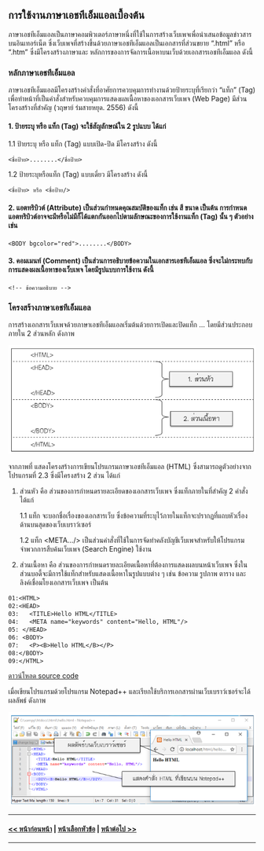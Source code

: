 ## การใช้งานภาษาเอชทีเอ็มแอลเบื้องต้น
ภาษาเอชทีเอ็มแอลเป็นภาษาคอมพิวเตอร์ภาษาหนึ่งที่ใช้ในการสร้างเว็บเพจเพื่อนำเสนอข้อมูลข่าวสารบนอินเทอร์เน็ต ซึ่งเว็บเพจที่สร้างขึ้นด้วยภาษาเอชทีเอ็มแอลเป็นเอกสารที่ส่วนขยาย “.html” หรือ “.htm” ซึ่งมีโครงสร้างภาษาและ หลักการของการจัดการเนื้อหาบนเว็บด้วยเอกสารเอชทีเอ็มแอล ดังนี้

### หลักภาษาเอชทีเอ็มแอล
ภาษาเอชทีเอ็มแอลมีโครงสร้างคำสั่งที่อาศัยการควบคุมการทำงานด้วยป้ายระบุที่เรียกว่า “แท็ก” (Tag) เพื่อทำหน้าที่เป็นคำสั่งสำหรับควบคุมการแสดงผลเนื้อหาของเอกสารเว็บเพจ (Web Page) มีส่วนโครงสร้างที่สำคัญ (วฤษาย์ ร่มสายหยุด. 2556) ดังนี้
#### 1. ป้ายระบุ หรือ แท็ก (Tag) จะใช้สัญลักษณ์ใน 2 รูปแบบ ได้แก่

1.1 ป้ายระบุ หรือ แท็ก (Tag) แบบเปิด-ปิด มีโครงสร้าง ดังนี้

```
<ชื่อป้าย>........</ชื่อป้าย>
```

1.2 ป้ายระบุหรือแท็ก (Tag) แบบเดี่ยว มีโครงสร้าง ดังนี้

```
<ชื่อป้าย> หรือ <ชื่อป้าย/>
```

#### 2. แอตทริบิวต์ (Attribute) เป็นส่วนกำหนดคุณสมบัติของแท็ก เช่น สี ขนาด เป็นต้น การกำหนดแอตทริบิวต์อาจจะมีหรือไม่มีก็ได้แตกกันออกไปตามลักษณะของการใช้งานแท็ก (Tag) นั้น ๆ ตัวอย่างเช่น

```
<BODY bgcolor="red">........</BODY>                             
```

#### 3. คอมเมนท์ (Comment) เป็นส่วนการอธิบายข้อความในเอกสารเอชทีเอ็มแอล ซึ่งจะไม่กระทบกับการแสดงผลเนื้อหาของเว็บเพจ โดยมีรูปแบบการใช้งาน ดังนี้

```
<!-- ข้อความอธิบาย -->
```

### โครงสร้างภาษาเอชทีเอ็มแอล
การสร้างเอกสารเว็บเพจด้วยภาษาเอชทีเอ็มแอลเริ่มต้นด้วยการเปิดและปิดแท็ก <HTML>...</HTML> โดยมีส่วนประกอบภายใน 2 ส่วนหลัก ดังภาพ

<img src=img/0201.png>

จากภาพที่ แสดงโครงสร้างการเขียนโปรแกรมภาษาเอชทีเอ็มแอล (HTML) ซึ่งสามารถดูตัวอย่างจากโปรแกรมที่ 2.3 ซึ่งมีโครงสร้าง 2 ส่วน ได้แก่
1. ส่วนหัว คือ ส่วนของการกำหนดรายละเอียดของเอกสารเว็บเพจ ซึ่งแท็กภายในที่สำคัญ 2 คำสั่ง ได้แก่

	1.1 แท็ก <TITLE>…</TITLE> จะบอกชื่อเรื่องของเอกสารเว็บ ซึ่งข้อความที่ระบุไว้ภายในแท็กจะปรากฏที่แถบหัวเรื่องด้านบนสุดของเว็บเบราว์เซอร์
    
	1.2  แท็ก <META…/> เป็นส่วนคำสั่งที่ใช้ในการจัดทำคลังบัญชีเว็บเพจสำหรับให้โปรแกรมจำพวกการสืบค้นเว็บเพจ (Search Engine) ใช้งาน
    
2. ส่วนเนื้อหา คือ ส่วนของการกำหนดรายละเอียดเนื้อหาที่ต้องการแสดงผลบนหน้าเว็บเพจ ซึ่งในส่วนบอดี้จะมีการใช้แท็กสำหรับแสดงเนื้อหาในรูปแบบต่าง ๆ เช่น ข้อความ รูปภาพ ตาราง และลิงค์เชื่อมโยงเอกสารเว็บเพจ เป็นต้น

```
01:<HTML>
02:<HEAD>
03:	  <TITLE>Hello HTML</TITLE>
04:	  <META name="keywords" content="Hello, HTML"/>
05:	</HEAD>
06:	<BODY>
07:	  <P><B>Hello HTML</B></P>
08:</BODY>
09:</HTML>
```

[ดาวน์โหลด source code](src/ch02_01.php)

เมื่อเขียนโปรแกรมด้วยโปรแกรม Notepad++ และเรียกใช้บริการเอกสารผ่านเว็บเบราว์เซอร์จะได้ผลลัพธ์ ดังภาพ 

<img src=img/0202.png>

---
#### [<< หน้าก่อนหน้า](0201.md) | [หน้าเลือกหัวข้อ](README.md) | [หน้าต่อไป >>](0203.md)
---
